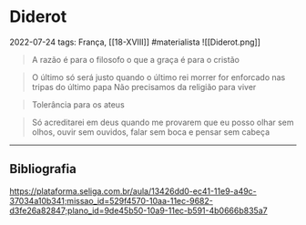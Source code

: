 # Diderot
2022-07-24
tags: França, [[18-XVIII]] #materialista
![[Diderot.png]]

> A razão é para o filosofo o que a graça é para o cristão

> O último só será justo quando o último rei morrer for enforcado nas tripas do último papa
> Não precisamos da religião para viver

> Tolerância para os ateus

> Só acreditarei em deus quando me provarem que eu posso olhar sem olhos, ouvir sem ouvidos, falar sem boca e pensar sem cabeça

-----------------------------------------------
## Bibliografia

https://plataforma.seliga.com.br/aula/13426dd0-ec41-11e9-a49c-37034a10b341;missao_id=529f4570-10aa-11ec-9682-d3fe26a82847;plano_id=9de45b50-10a9-11ec-b591-4b0666b835a7
